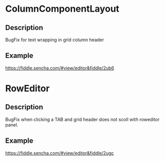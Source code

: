 # ColumnComponentLayout
## Description
BugFix for text wrapping in grid column header

## Example
https://fiddle.sencha.com/#view/editor&fiddle/2ub6

# RowEditor
## Description
BugFix when clicking a TAB and grid header does not scoll with roweditor panel.

## Example
https://fiddle.sencha.com/#view/editor&fiddle/2ugc
